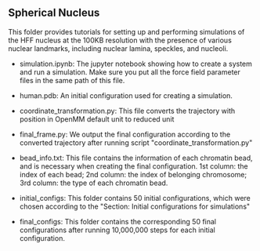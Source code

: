 ## Spherical Nucleus

This folder provides tutorials for setting up and performing simulations of the HFF nucleus at the 100KB resolution with the presence of various nuclear landmarks, including nuclear lamina, speckles, and nucleoli.

- simulation.ipynb: The jupyter notebook showing how to create a system and run a simulation. Make sure you put all the force field parameter files in the same path of this file.

- human.pdb: An initial configuration used for creating a simulation.

- coordinate_transformation.py: This file converts the trajectory with position in OpenMM default unit to reduced unit 

- final_frame.py: We output the final configuration according to the converted trajectory after running script "coordinate_transformation.py"

- bead_info.txt: This file contains the information of each chromatin bead, and is necessary when creating the final configuration. 1st column: the index of each bead; 2nd column: the index of belonging chromosome; 3rd column: the type of each chromatin bead.

- initial_configs: This folder contains 50 initial configurations, which were chosen according to the "Section: Initial configurations for simulations"

- final_configs: This folder contains the corresponding 50 final configurations after running 10,000,000 steps for each initial configuration.
